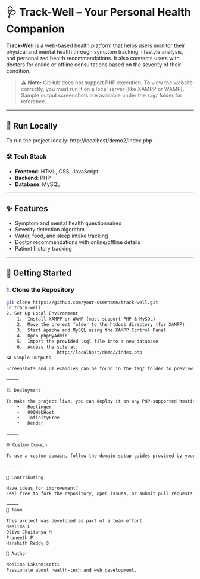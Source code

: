 # 🩺 Track-Well – Your Personal Health Companion

**Track-Well** is a web-based health platform that helps users monitor their physical and mental health through symptom tracking, lifestyle analysis, and personalized health recommendations. It also connects users with doctors for online or offline consultations based on the severity of their condition.

> ⚠️ **Note:** GitHub does not support PHP execution. To view the website correctly, you must run it on a local server (like XAMPP or WAMP). Sample output screenshots are available under the `tag/` folder for reference.

---

## 🔗 Run Locally

To run the project locally: 
http://localhost/demo2/index.php
### 🛠 Tech Stack

- **Frontend**: HTML, CSS, JavaScript  
- **Backend**: PHP  
- **Database**: MySQL  

---

## ✨ Features

- Symptom and mental health questionnaires  
- Severity detection algorithm  
- Water, food, and sleep intake tracking  
- Doctor recommendations with online/offline details  
- Patient history tracking  

---

## 🚀 Getting Started

### **1. Clone the Repository**

```bash
git clone https://github.com/your-username/track-well.git
cd track-well
2. Set Up Local Environment
	1.	Install XAMPP or WAMP (must support PHP & MySQL)
	2.	Move the project folder to the htdocs directory (for XAMPP)
	3.	Start Apache and MySQL using the XAMPP Control Panel
	4.	Open phpMyAdmin
	5.	Import the provided .sql file into a new database
	6.	Access the site at:
                   http://localhost/demo2/index.php
🖼️ Sample Outputs

Screenshots and UI examples can be found in the tag/ folder to preview the expected functionality.

⸻

🏗️ Deployment

To make the project live, you can deploy it on any PHP-supported hosting provider such as:
	•	Hostinger
	•	000WebHost
	•	InfinityFree
	•	Render

⸻

🌐 Custom Domain

To use a custom domain, follow the domain setup guides provided by your hosting service.

⸻

🤝 Contributing

Have ideas for improvement?
Feel free to fork the repository, open issues, or submit pull requests. All contributions are welcome!

⸻
👥 Team

This project was developed as part of a team effort
Neelima L
Olive Chaitanya M
Praneeth P
Harshith Reddy S

👤 Author

Neelima Lakshmisetti
Passionate about health-tech and web development.
